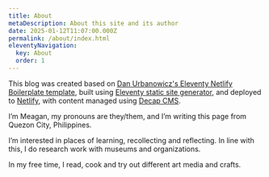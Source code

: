 ```yaml
---
title: About
metaDescription: About this site and its author
date: 2025-01-12T11:07:00.000Z
permalink: /about/index.html
eleventyNavigation:
  key: About
  order: 1
---
```


This blog was created based on [Dan Urbanowicz's Eleventy Netlify Boilerplate template](https://github.com/danurbanowicz/eleventy-netlify-boilerplate), built using [Eleventy static site generator](https://www.11ty.dev), and deployed to [Netlify](https://www.netlify.com), with content managed using [Decap CMS](https://decapcms.org/).

I’m Meagan, my pronouns are they/them, and I’m writing this page from Quezon City, Philippines.

I’m interested in places of learning, recollecting and reflecting. In line with this, I do research work with museums and organizations.

In my free time, I read, cook and try out different art media and crafts.
